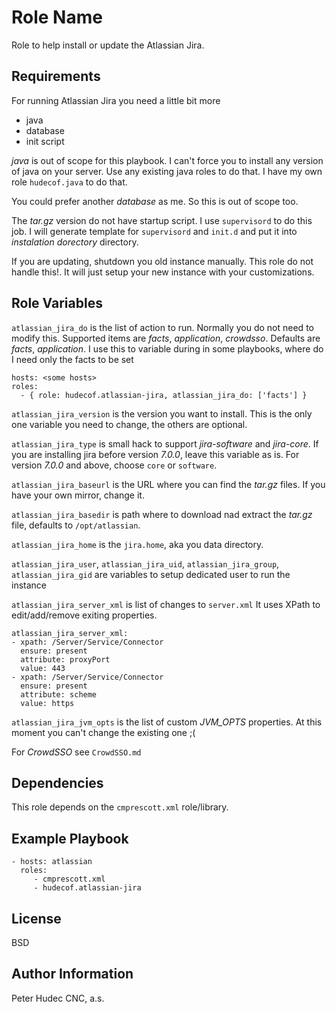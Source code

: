 Role Name
=========

Role to help install or update the Atlassian Jira.

Requirements
------------

For running Atlassian Jira you need a little bit more

- java
- database
- init script

*java* is out of scope for this playbook. I can't force you to install 
any version of java on your server. Use any existing java roles to do that.
I have my own role `hudecof.java` to do that.

You could prefer another  *database* as me. So this is out of scope too.  

The *tar.gz* version do not have startup script. I use `supervisord` to do this job.
I will generate template for `supervisord` and `init.d` and put it into *instalation dorectory* directory.

If you are updating, shutdown you old instance manually. This role do not handle this!.
It will just setup your new instance with your customizations.

Role Variables
--------------
`atlassian_jira_do` is the list of action to run. Normally you do not need to modify this.
Supported items are *facts*, *application*, *crowdsso*. Defaults are *facts*, *application*.
I use this to variable during in some playbooks, where do I need only the facts to be set

    hosts: <some hosts>
    roles:
      - { role: hudecof.atlassian-jira, atlassian_jira_do: ['facts'] }


`atlassian_jira_version` is the version you want to install. This is the only one variable you need to change, the others are optional.

`atlassian_jira_type` is small hack to support *jira-software* and *jira-core*. If you are installing jira before version *7.0.0*, leave this variable as is. For version *7.0.0* and above, choose `core`  or `software`.
 
`atlassian_jira_baseurl` is the URL where you can find the *tar.gz* files. If you have your own mirror, change it.

`atlassian_jira_basedir` is path where to download nad extract the *tar.gz* file, defaults to `/opt/atlassian`.

`atlassian_jira_home` is the `jira.home`, aka you data directory.

`atlassian_jira_user`, `atlassian_jira_uid`, `atlassian_jira_group`, `atlassian_jira_gid` are variables to setup dedicated user to run the instance 

`atlassian_jira_server_xml` is list of changes to `server.xml` It uses XPath to edit/add/remove exiting properties.

    atlassian_jira_server_xml:
    - xpath: /Server/Service/Connector
      ensure: present
      attribute: proxyPort
      value: 443
    - xpath: /Server/Service/Connector
      ensure: present
      attribute: scheme
      value: https

`atlassian_jira_jvm_opts` is the list of custom *JVM_OPTS* properties. At this moment you can't change the existing one ;(

For *CrowdSSO* see `CrowdSSO.md`

Dependencies
------------

This role depends on the `cmprescott.xml` role/library.

Example Playbook
----------------

    - hosts: atlassian
      roles:
         - cmprescott.xml
         - hudecof.atlassian-jira

License
-------

BSD

Author Information
------------------

Peter Hudec
CNC, a.s.
